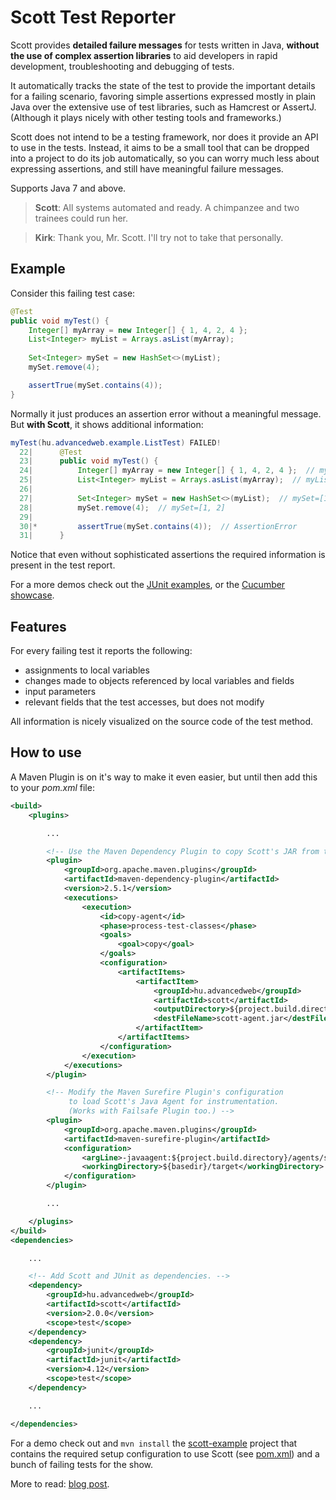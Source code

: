 Scott Test Reporter
===================

Scott provides **detailed failure messages** for tests written in Java,
**without the use of complex assertion libraries** to aid developers in rapid development,
troubleshooting and debugging of tests.

It automatically tracks the state of the test to provide the important details for a failing scenario,
favoring simple assertions expressed mostly in plain Java over the extensive use of test libraries,
such as Hamcrest or AssertJ.
(Although it plays nicely with other testing tools and frameworks.)

Scott does not intend to be a testing framework, nor does it provide an API to use in the tests.
Instead, it aims to be a small tool that can be dropped into a project to do its job automatically,
so you can worry much less about expressing assertions,
and still have meaningful failure messages. 

Supports Java 7 and above.

> **Scott**: All systems automated and ready. A chimpanzee and two trainees could run her. 

> **Kirk**: Thank you, Mr. Scott. I'll try not to take that personally. 


Example
-------
Consider this failing test case:

```java
@Test
public void myTest() {
	Integer[] myArray = new Integer[] { 1, 4, 2, 4 };
	List<Integer> myList = Arrays.asList(myArray);
	
	Set<Integer> mySet = new HashSet<>(myList);
	mySet.remove(4);

	assertTrue(mySet.contains(4));
}
```

Normally it just produces an assertion error without a meaningful message.
But **with Scott**, it shows additional information:

```java
myTest(hu.advancedweb.example.ListTest) FAILED!
  22|      @Test
  23|      public void myTest() {
  24|          Integer[] myArray = new Integer[] { 1, 4, 2, 4 };  // myArray=[1, 4, 2, 4]
  25|          List<Integer> myList = Arrays.asList(myArray);  // myList=[1, 4, 2, 4]
  26|          
  27|          Set<Integer> mySet = new HashSet<>(myList);  // mySet=[1, 2, 4]
  28|          mySet.remove(4);  // mySet=[1, 2]
  29|  
  30|*         assertTrue(mySet.contains(4));  // AssertionError
  31|      }
```

Notice that even without sophisticated assertions the required information is present in the test report.

For a more demos check out the [JUnit examples](https://github.com/dodie/scott/tree/master/scott-examples/junit),
or the [Cucumber showcase](https://github.com/dodie/scott/tree/master/scott-examples/cucumber).

Features
--------
For every failing test it reports the following:
- assignments to local variables
- changes made to objects referenced by local variables and fields
- input parameters
- relevant fields that the test accesses, but does not modify

All information is nicely visualized on the source code of the test method.


How to use
----------
A Maven Plugin is on it's way to make it even easier,
but until then add this to your *pom.xml* file:

```xml
<build>
	<plugins>

		...

		<!-- Use the Maven Dependency Plugin to copy Scott's JAR from the dependency to the target directory. -->
		<plugin>
			<groupId>org.apache.maven.plugins</groupId>
			<artifactId>maven-dependency-plugin</artifactId>
			<version>2.5.1</version>
			<executions>
				<execution>
					<id>copy-agent</id>
					<phase>process-test-classes</phase>
					<goals>
						<goal>copy</goal>
					</goals>
					<configuration>
						<artifactItems>
							<artifactItem>
								<groupId>hu.advancedweb</groupId>
								<artifactId>scott</artifactId>
								<outputDirectory>${project.build.directory}/agents</outputDirectory>
								<destFileName>scott-agent.jar</destFileName>
							</artifactItem>
						</artifactItems>
					</configuration>
				</execution>
			</executions>
		</plugin>

		<!-- Modify the Maven Surefire Plugin's configuration
		     to load Scott's Java Agent for instrumentation.
		     (Works with Failsafe Plugin too.) -->
		<plugin>
			<groupId>org.apache.maven.plugins</groupId>
			<artifactId>maven-surefire-plugin</artifactId>
			<configuration>
				<argLine>-javaagent:${project.build.directory}/agents/scott-agent.jar</argLine>
				<workingDirectory>${basedir}/target</workingDirectory>
			</configuration>
		</plugin>

		...

	</plugins>
</build>
<dependencies>

	...

	<!-- Add Scott and JUnit as dependencies. -->
	<dependency>
		<groupId>hu.advancedweb</groupId>
		<artifactId>scott</artifactId>
		<version>2.0.0</version>
		<scope>test</scope>
	</dependency>
	<dependency>
		<groupId>junit</groupId>
		<artifactId>junit</artifactId>
		<version>4.12</version>
		<scope>test</scope>
	</dependency>

	...

</dependencies>
```

For a demo check out and ```mvn install``` the [scott-example](https://github.com/dodie/scott/tree/master/scott-examples/junit) project
that contains the required setup configuration to use Scott (see [pom.xml](https://github.com/dodie/scott/tree/master/scott-examples/junit/pom.xml))
and a bunch of failing tests for the show.


More to read: [blog post](https://advancedweb.hu/2015/08/26/scott-detailed-failure-reports/).

